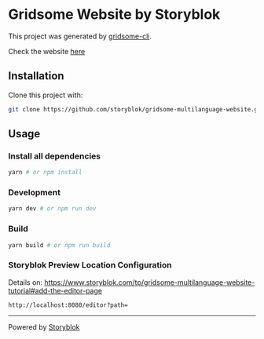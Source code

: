 # Gridsome Website by Storyblok

This project was generated by [gridsome-cli](https://gridsome.org/docs/gridsome-cli/).

Check the website [here](http://storyblok-gridsome.surge.sh/)

## Installation

Clone this project with:

```sh
git clone https://github.com/storyblok/gridsome-multilanguage-website.git
```

## Usage

### Install all dependencies

```sh
yarn # or npm install
```

### Development

```sh
yarn dev # or npm run dev
```

### Build

```sh
yarn build # or npm run build
```

### Storyblok Preview Location Configuration

Details on: https://www.storyblok.com/tp/gridsome-multilanguage-website-tutorial#add-the-editor-page

```
http://localhost:8080/editor?path=
```

---

Powered by [Storyblok](https://www.storyblok.com/)
